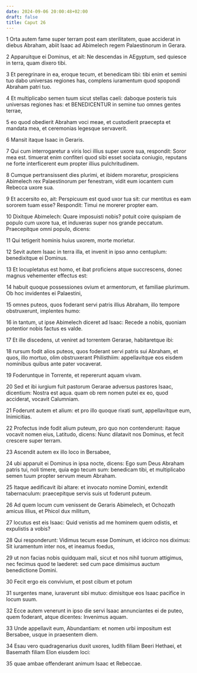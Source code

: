 ```yaml
---
date: 2024-09-06 20:00:48+02:00
draft: false
title: Caput 26
---
```





1 Orta autem fame super terram post eam sterilitatem, quae acciderat in diebus Abraham, abiit Isaac ad Abimelech regem Palaestinorum in Gerara.

2 Apparuitque ei Dominus, et ait: Ne descendas in AEgyptum, sed quiesce in terra, quam dixero tibi.

3 Et peregrinare in ea, eroque tecum, et benedicam tibi: tibi enim et semini tuo dabo universas regiones has, complens iuramentum quod spopondi Abraham patri tuo.

4 Et multiplicabo semen tuum sicut stellas caeli: daboque posteris tuis universas regiones has: et BENEDICENTUR in semine tuo omnes gentes terrae,

5 eo quod obedierit Abraham voci meae, et custodierit praecepta et mandata mea, et ceremonias legesque servaverit.

6 Mansit itaque Isaac in Geraris.

7 Qui cum interrogaretur a viris loci illius super uxore sua, respondit: Soror mea est. timuerat enim confiteri quod sibi esset sociata coniugio, reputans ne forte interficerent eum propter illius pulchritudinem.

8 Cumque pertransissent dies plurimi, et ibidem moraretur, prospiciens Abimelech rex Palaestinorum per fenestram, vidit eum iocantem cum Rebecca uxore sua.

9 Et accersito eo, ait: Perspicuum est quod uxor tua sit: cur mentitus es eam sororem tuam esse? Respondit: Timui ne morerer propter eam.

10 Dixitque Abimelech: Quare imposuisti nobis? potuit coire quispiam de populo cum uxore tua, et induxeras super nos grande peccatum. Praecepitque omni populo, dicens:

11 Qui tetigerit hominis huius uxorem, morte morietur.

12 Sevit autem Isaac in terra illa, et invenit in ipso anno centuplum: benedixitque ei Dominus.

13 Et locupletatus est homo, et ibat proficiens atque succrescens, donec magnus vehementer effectus est:

14 habuit quoque possessiones ovium et armentorum, et familiae plurimum. Ob hoc invidentes ei Palaestini,

15 omnes puteos, quos foderant servi patris illius Abraham, illo tempore obstruxerunt, implentes humo:

16 in tantum, ut ipse Abimelech diceret ad Isaac: Recede a nobis, quoniam potentior nobis factus es valde.

17 Et ille discedens, ut veniret ad torrentem Gerarae, habitaretque ibi:

18 rursum fodit alios puteos, quos foderant servi patris sui Abraham, et quos, illo mortuo, olim obstruxerant Philisthiim: appellavitque eos eisdem nominibus quibus ante pater vocaverat.

19 Foderuntque in Torrente, et repererunt aquam vivam.

20 Sed et ibi iurgium fuit pastorum Gerarae adversus pastores Isaac, dicentium: Nostra est aqua. quam ob rem nomen putei ex eo, quod acciderat, vocavit Calumniam.

21 Foderunt autem et alium: et pro illo quoque rixati sunt, appellavitque eum, Inimicitias.

22 Profectus inde fodit alium puteum, pro quo non contenderunt: itaque vocavit nomen eius, Latitudo, dicens: Nunc dilatavit nos Dominus, et fecit crescere super terram.

23 Ascendit autem ex illo loco in Bersabee,

24 ubi apparuit ei Dominus in ipsa nocte, dicens: Ego sum Deus Abraham patris tui, noli timere, quia ego tecum sum: benedicam tibi, et multiplicabo semen tuum propter servum meum Abraham.

25 Itaque aedificavit ibi altare: et invocato nomine Domini, extendit tabernaculum: praecepitque servis suis ut foderunt puteum.

26 Ad quem locum cum venissent de Geraris Abimelech, et Ochozath amicus illius, et Phicol dux militum,

27 locutus est eis Isaac: Quid venistis ad me hominem quem odistis, et expulistis a vobis?

28 Qui responderunt: Vidimus tecum esse Dominum, et idcirco nos diximus: Sit iuramentum inter nos, et ineamus foedus,

29 ut non facias nobis quidquam mali, sicut et nos nihil tuorum attigimus, nec fecimus quod te laederet: sed cum pace dimisimus auctum benedictione Domini.

30 Fecit ergo eis convivium, et post cibum et potum

31 surgentes mane, iuraverunt sibi mutuo: dimisitque eos Isaac pacifice in locum suum.

32 Ecce autem venerunt in ipso die servi Isaac annunciantes ei de puteo, quem foderant, atque dicentes: Invenimus aquam.

33 Unde appellavit eum, Abundantiam: et nomen urbi impositum est Bersabee, usque in praesentem diem.

34 Esau vero quadragenarius duxit uxores, Iudith filiam Beeri Hethaei, et Basemath filiam Elon eiusdem loci:

35 quae ambae offenderant animum Isaac et Rebeccae.

